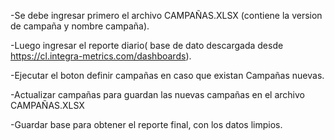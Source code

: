 -Se debe ingresar primero el archivo CAMPAÑAS.XLSX (contiene la version de campaña y nombre campaña).

-Luego ingresar el reporte diario( base de dato descargada desde https://cl.integra-metrics.com/dashboards).

-Ejecutar el boton definir campañas en caso que existan Campañas nuevas.

-Actualizar campañas para guardan las nuevas campañas en el archivo CAMPAÑAS.XLSX

-Guardar base para obtener el reporte final, con los datos limpios.
